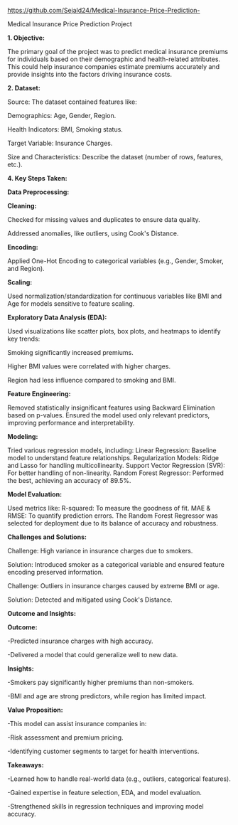 https://github.com/Sejald24/Medical-Insurance-Price-Prediction-

Medical Insurance Price Prediction Project


**1. Objective:**

The primary goal of the project was to predict medical insurance premiums for individuals based on their demographic and health-related attributes. This could help insurance companies estimate premiums accurately and provide insights into the factors driving insurance costs.



**2. Dataset:**

Source: The dataset contained features like:

Demographics: Age, Gender, Region.

Health Indicators: BMI, Smoking status.

Target Variable: Insurance Charges.

Size and Characteristics: Describe the dataset (number of rows, features, etc.).


**4. Key Steps Taken:**

**Data Preprocessing:**

**Cleaning:**

Checked for missing values and duplicates to ensure data quality.

Addressed anomalies, like outliers, using Cook's Distance.

**Encoding:**

Applied One-Hot Encoding to categorical variables (e.g., Gender, Smoker, and Region).

**Scaling:**

Used normalization/standardization for continuous variables like BMI and Age for models sensitive to feature scaling.

**Exploratory Data Analysis (EDA):**

Used visualizations like scatter plots, box plots, and heatmaps to identify key trends:

Smoking significantly increased premiums.

Higher BMI values were correlated with higher charges.

Region had less influence compared to smoking and BMI.


**Feature Engineering:**

Removed statistically insignificant features using Backward Elimination based on p-values.
Ensured the model used only relevant predictors, improving performance and interpretability.

**Modeling:**

Tried various regression models, including:
Linear Regression: Baseline model to understand feature relationships.
Regularization Models: Ridge and Lasso for handling multicollinearity.
Support Vector Regression (SVR): For better handling of non-linearity.
Random Forest Regressor: Performed the best, achieving an accuracy of 89.5%.


**Model Evaluation:**

Used metrics like:
R-squared: To measure the goodness of fit.
MAE & RMSE: To quantify prediction errors.
The Random Forest Regressor was selected for deployment due to its balance of accuracy and robustness.


**Challenges and Solutions:**

Challenge: High variance in insurance charges due to smokers.

Solution: Introduced smoker as a categorical variable and ensured feature encoding preserved information.

Challenge: Outliers in insurance charges caused by extreme BMI or age.

Solution: Detected and mitigated using Cook's Distance.


**Outcome and Insights:**

**Outcome:**

-Predicted insurance charges with high accuracy.

-Delivered a model that could generalize well to new data.

**Insights:**

-Smokers pay significantly higher premiums than non-smokers.

-BMI and age are strong predictors, while region has limited impact.

**Value Proposition:**

-This model can assist insurance companies in:

-Risk assessment and premium pricing.

-Identifying customer segments to target for health interventions.

**Takeaways:**

-Learned how to handle real-world data (e.g., outliers, categorical features).

-Gained expertise in feature selection, EDA, and model evaluation.

-Strengthened skills in regression techniques and improving model accuracy.




